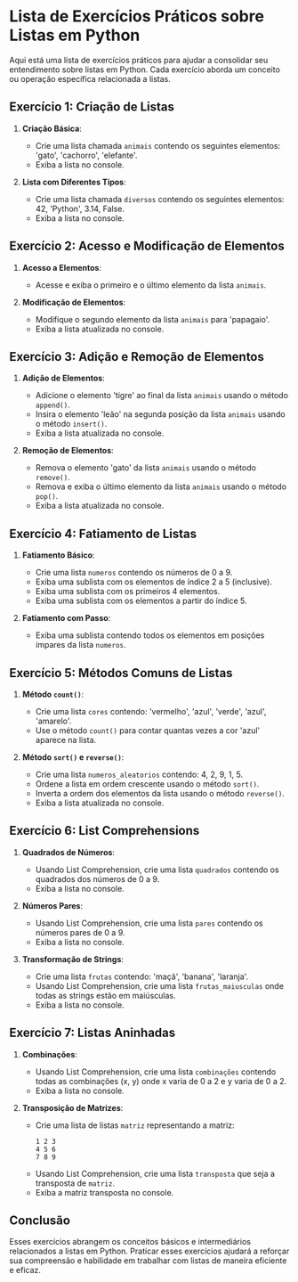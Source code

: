 # Lista de Exercícios Práticos sobre Listas em Python

Aqui está uma lista de exercícios práticos para ajudar a consolidar seu entendimento sobre listas em Python. Cada
exercício aborda um conceito ou operação específica relacionada a listas.

## Exercício 1: Criação de Listas

1. **Criação Básica**:
    - Crie uma lista chamada `animais` contendo os seguintes elementos: 'gato', 'cachorro', 'elefante'.
    - Exiba a lista no console.

2. **Lista com Diferentes Tipos**:
    - Crie uma lista chamada `diversos` contendo os seguintes elementos: 42, 'Python', 3.14, False.
    - Exiba a lista no console.

## Exercício 2: Acesso e Modificação de Elementos

1. **Acesso a Elementos**:
    - Acesse e exiba o primeiro e o último elemento da lista `animais`.

2. **Modificação de Elementos**:
    - Modifique o segundo elemento da lista `animais` para 'papagaio'.
    - Exiba a lista atualizada no console.

## Exercício 3: Adição e Remoção de Elementos

1. **Adição de Elementos**:
    - Adicione o elemento 'tigre' ao final da lista `animais` usando o método `append()`.
    - Insira o elemento 'leão' na segunda posição da lista `animais` usando o método `insert()`.
    - Exiba a lista atualizada no console.

2. **Remoção de Elementos**:
    - Remova o elemento 'gato' da lista `animais` usando o método `remove()`.
    - Remova e exiba o último elemento da lista `animais` usando o método `pop()`.
    - Exiba a lista atualizada no console.

## Exercício 4: Fatiamento de Listas

1. **Fatiamento Básico**:
    - Crie uma lista `numeros` contendo os números de 0 a 9.
    - Exiba uma sublista com os elementos de índice 2 a 5 (inclusive).
    - Exiba uma sublista com os primeiros 4 elementos.
    - Exiba uma sublista com os elementos a partir do índice 5.

2. **Fatiamento com Passo**:
    - Exiba uma sublista contendo todos os elementos em posições ímpares da lista `numeros`.

## Exercício 5: Métodos Comuns de Listas

1. **Método `count()`**:
    - Crie uma lista `cores` contendo: 'vermelho', 'azul', 'verde', 'azul', 'amarelo'.
    - Use o método `count()` para contar quantas vezes a cor 'azul' aparece na lista.

2. **Método `sort()` e `reverse()`**:
    - Crie uma lista `numeros_aleatorios` contendo: 4, 2, 9, 1, 5.
    - Ordene a lista em ordem crescente usando o método `sort()`.
    - Inverta a ordem dos elementos da lista usando o método `reverse()`.
    - Exiba a lista atualizada no console.

## Exercício 6: List Comprehensions

1. **Quadrados de Números**:
    - Usando List Comprehension, crie uma lista `quadrados` contendo os quadrados dos números de 0 a 9.
    - Exiba a lista no console.

2. **Números Pares**:
    - Usando List Comprehension, crie uma lista `pares` contendo os números pares de 0 a 9.
    - Exiba a lista no console.

3. **Transformação de Strings**:
    - Crie uma lista `frutas` contendo: 'maçã', 'banana', 'laranja'.
    - Usando List Comprehension, crie uma lista `frutas_maiusculas` onde todas as strings estão em maiúsculas.
    - Exiba a lista no console.

## Exercício 7: Listas Aninhadas

1. **Combinações**:
    - Usando List Comprehension, crie uma lista `combinações` contendo todas as combinações (x, y) onde x varia de 0 a 2
      e y varia de 0 a 2.
    - Exiba a lista no console.

2. **Transposição de Matrizes**:
    - Crie uma lista de listas `matriz` representando a matriz:
      ```
      1 2 3
      4 5 6
      7 8 9
      ```
    - Usando List Comprehension, crie uma lista `transposta` que seja a transposta de `matriz`.
    - Exiba a matriz transposta no console.

## Conclusão

Esses exercícios abrangem os conceitos básicos e intermediários relacionados a listas em Python. Praticar esses
exercícios ajudará a reforçar sua compreensão e habilidade em trabalhar com listas de maneira eficiente e eficaz.